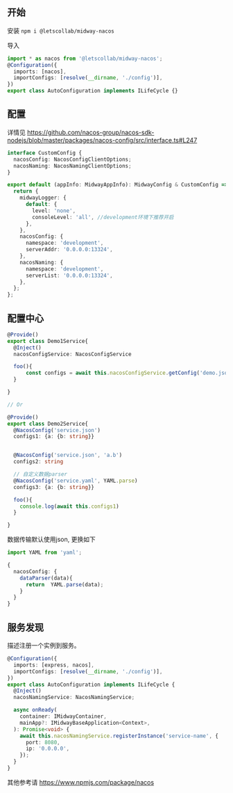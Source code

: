 ## 开始

安装 `npm i @letscollab/midway-nacos`

导入

```ts
import * as nacos from '@letscollab/midway-nacos';
@Configuration({
  imports: [nacos],
  importConfigs: [resolve(__dirname, './config')],
})
export class AutoConfiguration implements ILifeCycle {}

```

## 配置

详情见 https://github.com/nacos-group/nacos-sdk-nodejs/blob/master/packages/nacos-config/src/interface.ts#L247

```ts
interface CustomConfig {
  nacosConfig: NacosConfigClientOptions;
  nacosNaming: NacosNamingClientOptions;
}

export default (appInfo: MidwayAppInfo): MidwayConfig & CustomConfig => {
  return {
    midwayLogger: {
      default: {
        level: 'none',
        consoleLevel: 'all', //development环境下推荐开启
      },
    },
    nacosConfig: {
      namespace: 'development',
      serverAddr: '0.0.0.0:13324',
    },
    nacosNaming: {
      namespace: 'development',
      serverList: '0.0.0.0:13324',
    },
  };
};
```


## 配置中心

```ts
@Provide()
export class Demo1Service{
  @Inject()
  nacosConfigService: NacosConfigService

  foo(){
      const configs = await this.nacosConfigService.getConfig('demo.json');
  }

}

// Or

@Provide()
export class Demo2Service{
  @NacosConfig('service.json')
  configs1: {a: {b: string}}


  @NacosConfig('service.json', 'a.b')
  configs2: string

  // 自定义数据parser
  @NacosConfig('service.yaml', YAML.parse)
  configs3: {a: {b: string}}

  foo(){
    console.log(await this.configs1)   
  }

}


```

数据传输默认使用json, 更换如下
```ts
import YAML from 'yaml';

{
  nacosConfig: {
    dataParser(data){
      return  YAML.parse(data);
    }
  }
}

```

## 服务发现

描述注册一个实例到服务。

```ts
@Configuration({
  imports: [express, nacos],
  importConfigs: [resolve(__dirname, './config')],
})
export class AutoConfiguration implements ILifeCycle {
  @Inject()
  nacosNamingService: NacosNamingService;

  async onReady(
    container: IMidwayContainer,
    mainApp?: IMidwayBaseApplication<Context>,
  ): Promise<void> {
    await this.nacosNamingService.registerInstance('service-name', {
      port: 8080,
      ip: '0.0.0.0',
    });
  }
}
```

其他参考请 https://www.npmjs.com/package/nacos 
